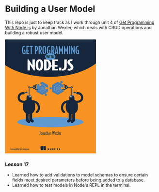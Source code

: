 # Building a User Model

This repo is just to keep track as I work through unit 4 of [Get Programming With Node.js](https://amzn.eu/d/1SdEKQ3) by Jonathan Wexler, which deals with CRUD operations and building a robust user model.

<a href="https://amzn.eu/d/1SdEKQ3"><img src="book_cover.jpg" width="300" /></a>

### Lesson 17

- Learned how to add validations to model schemas to ensure certain fields meet desired parameters before being added to a database.
- Learned how to test models in Node's REPL in the terminal.